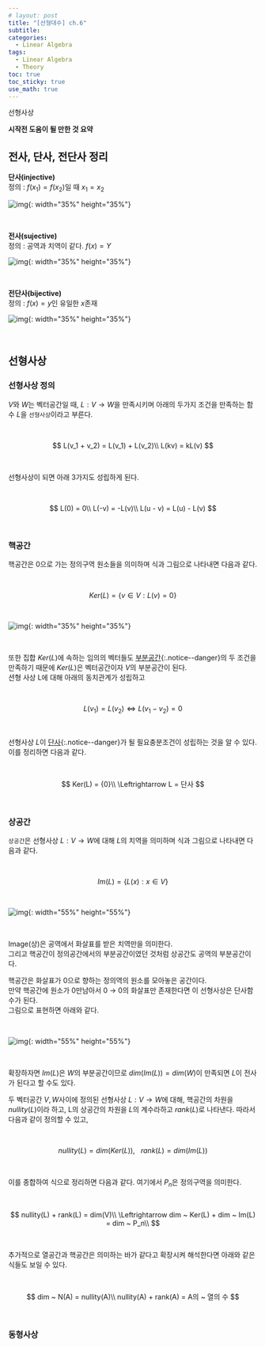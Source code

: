 ```yaml
---
# layout: post
title: "[선형대수] ch.6"
subtitle: 
categories: 
  - Linear Algebra
tags:
  - Linear Algebra
  - Theory
toc: true
toc_sticky: true
use_math: true
---
```


선형사상

**시작전 도움이 될 만한 것 요약**

## 전사, 단사, 전단사 정리

**단사(injective)**<br>
정의 : $f(x_1) = f(x_2)$일 때 $x_1 = x_2$

![img](/assets/images/la_0702_1.png){: width="35%" height="35%"}

<br>

**전사(sujective)**<br>
정의 : 공역과 치역이 같다. $f(x) = Y$

![img](/assets/images/la_0702_2.png){: width="35%" height="35%"}

<br>

**전단사(bijective)**<br>
정의 : $f(x) = y$인 유일한 $x$존재

![img](/assets/images/la_0702_3.png){: width="35%" height="35%"}

<br>

## 선형사상

### 선형사상 정의

$V$와 $W$는 벡터공간일 때, $L : V \to W$을 만족시키며 아래의 두가지 조건을 만족하는 함수 $L$을 `선형사상`이라고 부른다.

<br>

$$
L(v_1 + v_2) = L(v_1) + L(v_2)\\
L(kv) = kL(v)
$$

<br>

선형사상이 되면 아래 3가지도 성립하게 된다.

<br>

$$
L(0) = 0\\
L(-v) = -L(v)\\
L(u - v) = L(u) - L(v)
$$

<br>

### 핵공간

핵공간은 0으로 가는 정의구역 원소들을 의미하며 식과 그림으로 나타내면 다음과 같다.

<br>

$$
Ker(L) = \{v \in V : L(v) = 0 \}
$$

<br>

![img](/assets/images/la_0705_1.png){: width="35%" height="35%"}

<br>

또한 집합 $Ker(L)$에 속하는 임의의 벡터들도 [부분공간](https://jjyun98.github.io/linear%20algebra/%EC%84%A0%ED%98%95%EB%8C%80%EC%88%98-4/#%EB%B6%80%EB%B6%84%EA%B3%B5%EA%B0%84){:.notice--danger}의 두 조건을 만족하기 때문에 $Ker(L)$은 벡터공간이자 $V$의 부분공간이 된다.<br>
션형 사상 L에 대해 아래의 동치관계가 성립하고

<br>

$$
L(v_1) = L(v_2) \Leftrightarrow L(v_1 - v_2) = 0
$$

<br>

선형사상 $L$이 [단사](http://127.0.0.1:4000/linear%20algebra/%EC%84%A0%ED%98%95%EB%8C%80%EC%88%98-6/#%EC%A0%84%EC%82%AC-%EB%8B%A8%EC%82%AC-%EC%A0%84%EB%8B%A8%EC%82%AC-%EC%A0%95%EB%A6%AC){:.notice--danger}가 될 필요충분조건이 성립하는 것을 알 수 있다. 이를 정리하면 다음과 같다.

<br>

$$
Ker(L) = {0}\\
\Leftrightarrow L = 단사
$$

<br>

### 상공간

`상공간`은 선형사상 $L : V \to W$에 대해 $L$의 치역을 의미하며 식과 그림으로 나타내면 다음과 같다.

<br>

$$
Im(L) = \{L(x) : x \in V\}
$$

<br>

![img](/assets/images/la_0706_1.png){: width="55%" height="55%"}

<br>

Image(상)은 공역에서 화살표를 받은 치역만을 의미한다.<br>
그리고 핵공간이 정의공간에서의 부분공간이였던 것처럼 상공간도 공역의 부분공간이다.

핵공간은 화살표가 0으로 향하는 정의역의 원소를 모아놓은 공간이다.<br>
만약 핵공간에 원소가 0만남아서 0 $\to$ 0의 화살표만 존재한다면 이 선형사상은 단사함수가 된다.<br>
그림으로 표현하면 아래와 같다.

<br>

![img](/assets/images/la_0706_2.png){: width="55%" height="55%"}

<br>

확장하자면 $Im(L)$은 $W$의 부분공간이므로 $dim(Im(L)) = dim(W)$이 만족되면 $L$이 전사가 된다고 할 수도 있다.

두 벡터공간 $V, W$사이에 정의된 선형사상 $L : V \to W$에 대해, 핵공간의 차원을 $nullity(L)$이라 하고, L의 상공간의 차원을 $L$의 계수라하고 $rank(L)$로 나타낸다. 따라서 다음과 같이 정의할 수 있고,

<br>

$$
nullity(L) = dim(Ker(L)), ~~~ rank(L) = dim(Im(L))
$$

<br>

이를 종합하여 식으로 정리하면 다음과 같다. 여기에서 $P_n$은 정의구역을 의미한다.

<br>

$$
nullity(L) + rank(L) = dim(V)\\
\Leftrightarrow dim ~ Ker(L) + dim ~ Im(L) = dim ~ P_n\\
$$

<br>

추가적으로 열공간과 핵공간은 의미하는 바가 같다고 확장시켜 해석한다면 아래와 같은 식들도 보일 수 있다.

<br>

$$
dim ~ N(A) = nullity(A)\\
nullity(A) + rank(A) = A의 ~ 열의 수
$$

<br>

### 동형사상

